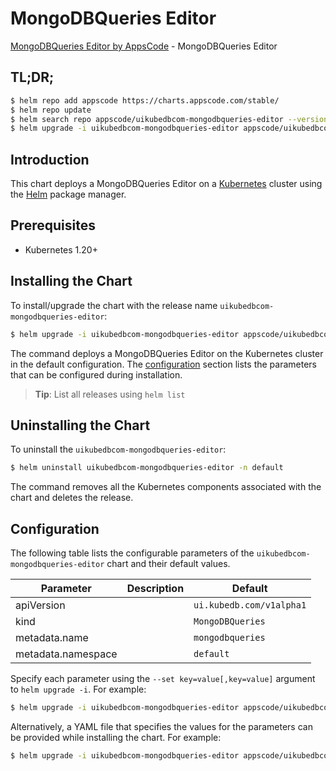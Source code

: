 # MongoDBQueries Editor

[MongoDBQueries Editor by AppsCode](https://appscode.com) - MongoDBQueries Editor

## TL;DR;

```bash
$ helm repo add appscode https://charts.appscode.com/stable/
$ helm repo update
$ helm search repo appscode/uikubedbcom-mongodbqueries-editor --version=v0.24.0
$ helm upgrade -i uikubedbcom-mongodbqueries-editor appscode/uikubedbcom-mongodbqueries-editor -n default --create-namespace --version=v0.24.0
```

## Introduction

This chart deploys a MongoDBQueries Editor on a [Kubernetes](http://kubernetes.io) cluster using the [Helm](https://helm.sh) package manager.

## Prerequisites

- Kubernetes 1.20+

## Installing the Chart

To install/upgrade the chart with the release name `uikubedbcom-mongodbqueries-editor`:

```bash
$ helm upgrade -i uikubedbcom-mongodbqueries-editor appscode/uikubedbcom-mongodbqueries-editor -n default --create-namespace --version=v0.24.0
```

The command deploys a MongoDBQueries Editor on the Kubernetes cluster in the default configuration. The [configuration](#configuration) section lists the parameters that can be configured during installation.

> **Tip**: List all releases using `helm list`

## Uninstalling the Chart

To uninstall the `uikubedbcom-mongodbqueries-editor`:

```bash
$ helm uninstall uikubedbcom-mongodbqueries-editor -n default
```

The command removes all the Kubernetes components associated with the chart and deletes the release.

## Configuration

The following table lists the configurable parameters of the `uikubedbcom-mongodbqueries-editor` chart and their default values.

|     Parameter      | Description |               Default               |
|--------------------|-------------|-------------------------------------|
| apiVersion         |             | <code>ui.kubedb.com/v1alpha1</code> |
| kind               |             | <code>MongoDBQueries</code>         |
| metadata.name      |             | <code>mongodbqueries</code>         |
| metadata.namespace |             | <code>default</code>                |


Specify each parameter using the `--set key=value[,key=value]` argument to `helm upgrade -i`. For example:

```bash
$ helm upgrade -i uikubedbcom-mongodbqueries-editor appscode/uikubedbcom-mongodbqueries-editor -n default --create-namespace --version=v0.24.0 --set apiVersion=ui.kubedb.com/v1alpha1
```

Alternatively, a YAML file that specifies the values for the parameters can be provided while
installing the chart. For example:

```bash
$ helm upgrade -i uikubedbcom-mongodbqueries-editor appscode/uikubedbcom-mongodbqueries-editor -n default --create-namespace --version=v0.24.0 --values values.yaml
```
